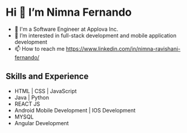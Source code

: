 <h1> Hi 👋  I’m Nimna Fernando </h1>

- 🌱 I'm a Software Engineer at Applova Inc.
- 👀 I’m interested in full-stack development and mobile application development
- 📫 How to reach me https://www.linkedin.com/in/nimna-ravishani-fernando/

<h2>Skills and Experience</h2>

<ul>
  <li> HTML | CSS | JavaScript </li>
  <li> Java | Python</li>
  <li> REACT JS </li>
  <li> Android Mobile Development | IOS Development </li>
  <li> MYSQL</li>
  <li> Angular Development</li>
 </ul 


<!---
nimnafernando/nimnafernando is a ✨ special ✨ repository because its `README.md` (this file) appears on your GitHub profile.
You can click the Preview link to take a look at your changes.
--->
